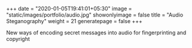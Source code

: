 +++
date = "2020-01-05T19:41:01+05:30"
image = "static/images/portfolio/audio.jpg"
showonlyimage = false
title = "Audio Steganography"
weight = 21
generatepage = false
+++

New ways of encoding secret messages into audio for fingerprinting and copyright
